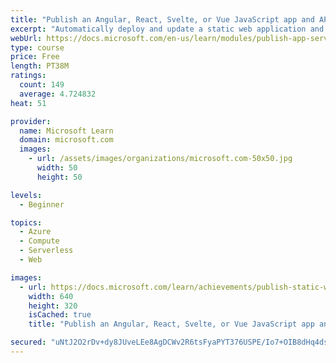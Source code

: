 ```yaml
---
title: "Publish an Angular, React, Svelte, or Vue JavaScript app and API with Azure Static Web Apps"
excerpt: "Automatically deploy and update a static web application and its API from a GitHub repository."
webUrl: https://docs.microsoft.com/en-us/learn/modules/publish-app-service-static-web-app-api/
type: course
price: Free
length: PT38M
ratings:
  count: 149
  average: 4.724832
heat: 51

provider:
  name: Microsoft Learn
  domain: microsoft.com
  images:
    - url: /assets/images/organizations/microsoft.com-50x50.jpg
      width: 50
      height: 50

levels:
  - Beginner

topics:
  - Azure
  - Compute
  - Serverless
  - Web

images:
  - url: https://docs.microsoft.com/learn/achievements/publish-static-web-app-and-api-social.png
    width: 640
    height: 320
    isCached: true
    title: "Publish an Angular, React, Svelte, or Vue JavaScript app and API with Azure Static Web Apps"

secured: "uNtJ2O2rDv+dy8JUveLEe8AgDCWv2R6tsFyaPYT376USPE/Io7+OIB8dHq4dsWnF2AD7kvOu/eidrThnmgj0d832ptMvHK0XwhXkQCQxdfjz+he7gF0vRXFyuftvoTVhzgpXT8G8icN1y57pfyeT1KQjbM4pY++GUxtWN2+bpONpExj0fkQb4gdlGHGQhVvD5OYpJGh2OR8EGdTmQNkiAq62H5nx/wupQwm2bv7u03Loo5O4Kn3WrO+4jnHYlspGt0BRG/DGzR6WZwFE/6tOedvDalOt5BNn5iw3kXAJC/3D9It3SGRcgLKAyhY3MzwJLR/RUwlvgDYAODJ9Z22HgGOYynOemRjTZjOW0n8dHMz8mY6m2b83oRf7P3yBcWsfIoMvR4Ze6pRBi70n40+vkg==;nlmrp4DYdtFeZhK2DYY2SA=="
---
```


